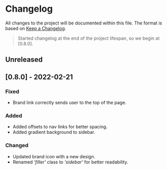 
# Changelog
All changes to the project will be documented within this file.
The format is based on [Keep a Changelog](https://keepachangelog.com/en/1.0.0/).

> Started changelog at the end of the project lifespan, so we begin at [0.8.0].
## Unreleased
## [0.8.0] - 2022-02-21
### Fixed
- Brand link correctly sends user to the top of the page.
### Added
- Added offsets to nav links for better spacing.
- Added gradient background to sidebar.
### Changed
- Updated brand icon with a new design.
- Renamed *'filler'* class to *'sidebar'* for better readability.
